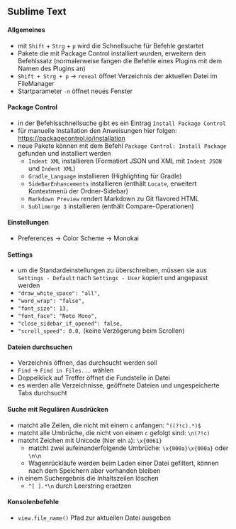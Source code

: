 ## Sublime Text

#### Allgemeines
- mit `Shift` + `Strg` + `p` wird die Schnellsuche für Befehle gestartet
- Pakete die mit Package Control installiert wurden, erweitern den Befehlssatz (normalerweise fangen die Befehle eines Plugins mit dem Namen des Plugins an)
- `Shift + Strg + p` -> `reveal` öffnet Verzeichnis der aktuellen Datei im FileManager
- Startparameter `-n` öffnet neues Fenster

#### Package Control
- in der Befehlsschnellsuche gibt es ein Eintrag `Install Package Control`
- für manuelle Installation den Anweisungen hier folgen: https://packagecontrol.io/installation
- neue Pakete können mit dem Befehl `Package Control: Install Package` gefunden und installiert werden
  - `Indent XML` installieren (Formatiert JSON und XML mit `Indent JSON` und `Indent XML`)
  - `Gradle_Language` installieren (Highlighting für Gradle)
  - `SideBarEnhancements` installieren (enthält `Locate`, erweitert Kontextmenü der Ordner-Sidebar)
  - `Markdown Preview` rendert Markdown zu Git flavored HTML
  - `Sublimerge 3` installieren (enthält Compare-Operationen)

#### Einstellungen
- Preferences -> Color Scheme -> Monokai

#### Settings
- um die Standardeinstellungen zu überschreiben, müssen sie aus `Settings - Default` nach `Settings - User` kopiert und angepasst werden
- `"draw_white_space": "all",`
- `"word_wrap": "false",`
- `"font_size": 13,`
- `"font_face": "Noto Mono",`
- `"close_sidebar_if_opened": false,`
- `"scroll_speed": 0.0,` (keine Verzögerung beim Scrollen)

#### Dateien durchsuchen
- Verzeichnis öffnen, das durchsucht werden soll
- `Find` -> `Find in Files...` wählen
- Doppelklick auf Treffer öffnet die Fundstelle in Datei
- es werden alle Verzeichnisse, geöffnete Dateien und ungespeicherte Tabs durchsucht

#### Suche mit Regulären Ausdrücken
- matcht alle Zeilen, die nicht mit einem `c` anfangen: `^((?!c).*)$`
- matcht alle Umbrüche, die nicht von einem `c` gefolgt sind: `\n(?!c)`
- matcht Zeichen mit Unicode (hier ein `a`): `\x{0061}`
  - matcht zwei aufeinanderfolgende Umbrüche: `\x{000a}\x{000a}` oder `\n\n`
  - Wagenrückläufe werden beim Laden einer Datei gefiltert, können nach dem Speichern aber vorhanden bleiben
- in einem Suchergebnis die Inhaltszeilen löschen
  - `^[ ].*\n` durch Leerstring ersetzen

#### Konsolenbefehle
- `view.file_name()` Pfad zur aktuellen Datei ausgeben
